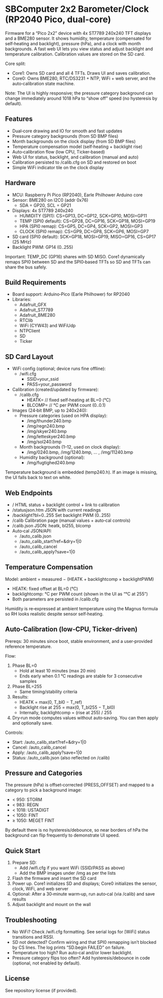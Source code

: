 # SBComputer 2x2 Barometer/Clock (RP2040 Pico, dual-core)

Firmware for a “Pico 2x2” device with 4x ST7789 240x240 TFT displays and a BME280 sensor. It shows humidity, temperature (compensated for self‑heating and backlight), pressure (hPa), and a clock with month backgrounds. A fast web UI lets you view status and adjust backlight and temperature calibration. Calibration values are stored on the SD card.

Core split:
- Core1: Owns SD card and all 4 TFTs. Draws UI and saves calibration.
- Core0: Owns BME280, RTC/DS3231 + NTP, WiFi + web server, and the auto‑calibration state machine.

Note: The UI is highly responsive; the pressure category background can change immediately around 1018 hPa to “show off” speed (no hysteresis by default).

## Features
- Dual‑core drawing and IO for smooth and fast updates
- Pressure category backgrounds (from SD BMP files)
- Month backgrounds on the clock display (from SD BMP files)
- Temperature compensation model (self‑heating + backlight rise)
- Auto‑calibration flow (low CPU, Ticker‑based)
- Web UI for status, backlight, and calibration (manual and auto)
- Calibration persisted to /calib.cfg on SD and restored on boot
- Simple WiFi indicator tile on the clock display

## Hardware
- MCU: Raspberry Pi Pico (RP2040), Earle Philhower Arduino core
- Sensor: BME280 on I2C0 (addr 0x76)
  - SDA = GP20, SCL = GP21
- Displays: 4x ST7789 240x240
  - HUMIDITY (SPI1): CS=GP13, DC=GP12, SCK=GP10, MOSI=GP11
  - TEMP (SPI0 default): CS=GP28, DC=GP16, SCK=GP18, MOSI=GP19
  - HPA (SPI0 remap): CS=GP5,  DC=GP4,  SCK=GP2,  MOSI=GP3
  - CLOCK (SPI0 remap): CS=GP9, DC=GP8,  SCK=GP6,  MOSI=GP7
- SD card (SPI0 default): SCK=GP18, MOSI=GP19, MISO=GP16, CS=GP17 (25 MHz)
- Backlight PWM: GP14 (0..255)

Important: TEMP_DC (GP16) shares with SD MISO. Core1 dynamically remaps SPI0 between SD and the SPI0‑based TFTs so SD and TFTs can share the bus safely.

## Build Requirements
- Board support: Arduino‑Pico (Earle Philhower) for RP2040
- Libraries:
  - Adafruit_GFX
  - Adafruit_ST7789
  - Adafruit_BME280
  - RTClib
  - WiFi (CYW43) and WiFiUdp
  - NTPClient
  - SD
  - Ticker

## SD Card Layout
- WiFi config (optional; device runs fine offline):
  - /wifi.cfg
    - SSID=your_ssid
    - PASS=your_password
- Calibration (created/updated by firmware):
  - /calib.cfg
    - HEATK=<float>         // fixed self‑heating at BL=0 (°C)
    - BLCOMP=<float>        // °C per PWM count (0..0.1)
- Images (24‑bit BMP, up to 240x240):
  - Pressure categories (used on HPA display):
    - /img/thunder240.bmp
    - /img/regn240.bmp
    - /img/skyer240.bmp
    - /img/letteskyer240.bmp
    - /img/sol240.bmp
  - Month backgrounds (1–12, used on clock display):
    - /img/0240.bmp, /img/1240.bmp, ... , /img/11240.bmp
  - Humidity background (optional):
    - /img/fugtighed240.bmp

Temperature background is embedded (temp240.h). If an image is missing, the UI falls back to text on white.

## Web Endpoints
- /                         HTML status + backlight control + link to calibration
- /statusjson.htm           JSON with current readings
- /backlight?bl=0..255      Set backlight PWM (0..255)
- /calib                    Calibration page (manual values + auto‑cal controls)
- /calib.json               JSON: heatk, bl255, blcomp
- Auto‑cal JSON/API:
  - /auto_calib.json
  - /auto_calib_start?ref=<C>&dry=1|0
  - /auto_calib_cancel
  - /auto_calib_apply?save=1|0

## Temperature Compensation
Model:
ambient = measured − (HEATK + backlightcomp × backlightPWM)

- HEATK: fixed offset at BL=0 (°C)
- backlightcomp: °C per PWM count (shown in the UI as “°C at 255”)
- Both parameters are persisted in /calib.cfg

Humidity is re‑expressed at ambient temperature using the Magnus formula so RH looks realistic despite sensor self‑heating.

## Auto‑Calibration (low‑CPU, Ticker‑driven)
Prereqs: 30 minutes since boot, stable environment, and a user‑provided reference temperature.

Flow:
1) Phase BL=0
   - Hold at least 10 minutes (max 20 min)
   - Ends early when 0.1 °C readings are stable for 3 consecutive samples
2) Phase BL=255
   - Same timing/stability criteria
3) Results:
   - HEATK = max(0, T_bl0 − T_ref)
   - Backlight rise at 255 = max(0, T_bl255 − T_bl0)
   - Internally, backlightcomp = (rise at 255) / 255
4) Dry‑run mode computes values without auto‑saving. You can then apply and optionally save.

Controls:
- Start: /auto_calib_start?ref=<C>&dry=1|0
- Cancel: /auto_calib_cancel
- Apply:  /auto_calib_apply?save=1|0
- Status: /auto_calib.json (also reflected on /calib)

## Pressure and Categories
The pressure (hPa) is offset‑corrected (PRESS_OFFSET) and mapped to a category to pick a background image:
- < 950: STORM
- < 983: REGN
- < 1018: USTADIGT
- < 1050: FINT
- ≥ 1050: MEGET FINT

By default there is no hysteresis/debounce, so near borders of hPa the background can flip frequently to demonstrate UI speed.

## Quick Start
1) Prepare SD:
   - Add /wifi.cfg if you want WiFi (SSID/PASS as above)
   - Add the BMP images under /img as per the lists
2) Flash the firmware and insert the SD card
3) Power up. Core1 initializes SD and displays; Core0 initializes the sensor, clock, WiFi, and web server
4) Optional: After a 30‑minute warm‑up, run auto‑cal (via /calib) and save results
5) Adjust backlight and mount on the wall

## Troubleshooting
- No WiFi? Check /wifi.cfg formatting. See serial logs for [WiFi] status transitions and RSSI.
- SD not detected? Confirm wiring and that SPI0 remapping isn’t blocked by CS lines. The log prints “SD.begin FAILED” on failure.
- Temperature too high? Run auto‑cal and/or lower backlight.
- Pressure category flips too often? Add hysteresis/debounce in code (optional, not enabled by default).

## License
See repository license (if provided).
